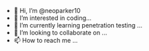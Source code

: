 - 👋 Hi, I’m @neoparker10
- 👀 I’m interested in coding...
- 🌱 I’m currently learning penetration testing  ...
- 💞️ I’m looking to collaborate on ...
- 📫 How to reach me ...

<!---
neoparker10/neoparker10 is a ✨ special ✨ repository because its `README.md` (this file) appears on your GitHub profile.
You can click the Preview link to take a look at your changes.
--->
